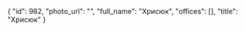 {
    "id": 982,
    "photo_url": "",
    "full_name": "Хрисюк",
    "offices": [],
    "title": "Хрисюк"
}